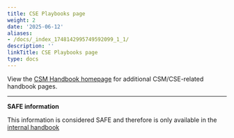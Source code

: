 ```yaml
---
title: CSE Playbooks page
weight: 2
date: '2025-06-12'
aliases:
- /docs/_index_1748142995749592099_1_1/
description: ''
linkTitle: CSE Playbooks page
type: docs
---
```


View the [CSM Handbook homepage](/handbook/customer-success/csm/) for additional CSM/CSE-related handbook pages.

---

**SAFE information**

This information is considered SAFE and therefore is only available in the [internal handbook](https://internal.gitlab.com/handbook/customer-success/cse/playbooks)
